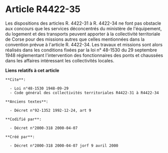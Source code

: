 # Article R4422-35

Les dispositions des articles R. 4422-31 à R. 4422-34 ne font pas obstacle aux concours que les services déconcentrés du
ministère de l'équipement, du logement et des transports peuvent apporter à la collectivité territoriale de Corse pour des
missions autres que celles mentionnées dans la convention prévue à l'article R. 4422-34. Les travaux et missions sont alors
réalisés dans les conditions fixées par la loi n° 48-1530 du 29 septembre 1948 réglementant l'intervention des fonctionnaires
des ponts et chaussées dans les affaires intéressant les collectivités locales.

**Liens relatifs à cet article**

	**Cite**:

	  - Loi n°48-1530 1948-09-29
	  - Code général des collectivités territoriales R4422-31 à R4422-34

	**Anciens textes**:

	  - Décret n°92-1352 1992-12-24, art 9

	**Codifié par**:

	  - Décret n°2000-318 2000-04-07

	**Créé par**:

	  - Décret n°2000-318 2000-04-07 jorf 9 avril 2000
